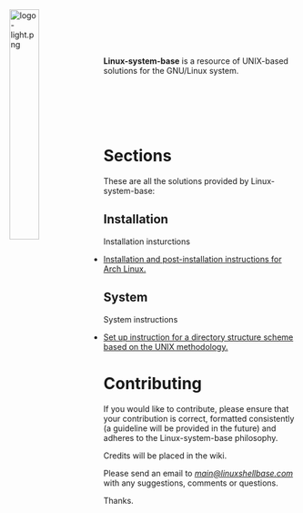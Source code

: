 
<img src='https://raw.githubusercontent.com/linux-shell-base/linux-shell-base/images/logo-light.png' width='32.2%' align='left' alt='logo-light.png'>
<br><br><br><br>

**Linux-system-base** is a resource of UNIX-based solutions for the GNU/Linux system.
<br><br><br><br><br><br>

# Sections

These are all the solutions provided by Linux-system-base:

## Installation

Installation insturctions

* [Installation and post-installation instructions for Arch Linux.](installation/arch-linux-install-guide.txt)

## System

System instructions

* [Set up instruction for a directory structure scheme based on the UNIX methodology.](system/directory-structure-scheme.txt)

# Contributing

If you would like to contribute, please ensure that your contribution is correct, formatted consistently (a guideline will be provided in the future) and adheres to the Linux-system-base philosophy.

Credits will be placed in the wiki.

Please send an email to *main@linuxshellbase.com* with any suggestions, comments or questions.

Thanks.
